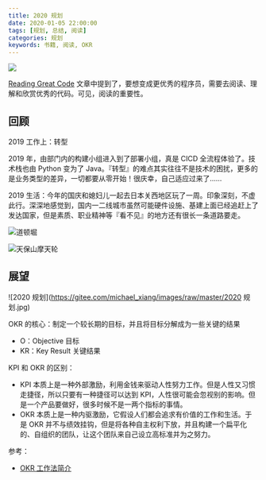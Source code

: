 ```yaml
---
title: 2020 规划
date: 2020-01-05 22:00:00
tags: [规划, 总结, 阅读]
categories: 规划
keywords: 书籍, 阅读, OKR
---
```


![](https://gitee.com/michael_xiang/images/raw/master/规划-plan-计划.jpg)

[Reading Great Code](https://docs.python-guide.org/writing/reading/) 文章中提到了，要想变成更优秀的程序员，需要去阅读、理解和欣赏优秀的代码。可见，阅读的重要性。

<!-- more -->

## 回顾

2019 工作上：转型

2019 年，由部门内的构建小组进入到了部署小组，真是 CICD 全流程体验了。技术栈也由 Python 变为了 Java。『转型』的难点其实往往不是技术的困扰，更多的是业务类型的差异，一切都要从零开始！很庆幸，自己适应过来了……

2019 生活：今年的国庆和媳妇儿一起去日本关西地区玩了一周。印象深刻，不虚此行。深深地感觉到，国内一二线城市虽然可能硬件设施、基建上面已经追赶上了发达国家，但是素质、职业精神等『看不见』的地方还有很长一条道路要走。

![道顿堀](https://gitee.com/michael_xiang/images/raw/master/道顿堀.jpeg)

![天保山摩天轮](https://gitee.com/michael_xiang/images/raw/master/摩天轮.jpeg)

## 展望

![2020 规划](https://gitee.com/michael_xiang/images/raw/master/2020 规划.jpg)

OKR 的核心：制定一个较长期的目标，并且将目标分解成为一些关键的结果
- O：Objective 目标
- KR：Key Result 关键结果

KPI 和 OKR 的区别：
- KPI 本质上是一种外部激励，利用金钱来驱动人性努力工作。但是人性又习惯走捷径，所以只要有一种捷径可以达到 KPI，人性很可能会忽视别的影响。但是一个产品要做好，很多时候不是一两个指标的事情。
- OKR 本质上是一种内驱激励，它假设人们都会追求有价值的工作和生活。于是 OKR 并不与绩效挂钩，但是将各种自主权利下放，并且构建一个扁平化的、自组织的团队，让这个团队来自己设立高标准并为之努力。

参考：
- [OKR 工作法简介](http://blog.devtang.com/2018/11/22/okr-introduction/)
